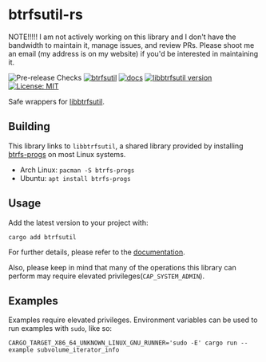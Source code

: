 # btrfsutil-rs

NOTE!!!!! I am not actively working on this library and I don't have the bandwidth to maintain it, manage issues, and review PRs. Please shoot me an email (my address is on my website) if you'd be interested in maintaining it.

![Pre-release Checks](https://github.com/cezarmathe/btrfsutil-rs/actions/workflows/check.yml/badge.svg?branch=master)
[![btrfsutil](https://img.shields.io/crates/v/btrfsutil)](https://crates.io/crates/btrfsutil)
[![docs](https://docs.rs/btrfsutil/badge.svg)](https://docs.rs/btrfsutil)
[![libbtrfsutil version](https://img.shields.io/badge/libbtrfsutil-1.2.0-7979F1)](https://github.com/kdave/btrfs-progs/blob/471b4cf7e3a46222531a895f90228ea164b1b857/libbtrfsutil/btrfsutil.h#L28-L30)
[![License: MIT](https://img.shields.io/badge/License-MIT-yellow.svg)](https://opensource.org/licenses/MIT)

Safe wrappers for [libbtrfsutil](https://github.com/kdave/btrfs-progs/tree/master/libbtrfsutil).

## Building

This library links to `libbtrfsutil`, a shared library provided by installing [btrfs-progs](https://github.com/kdave/btrfs-progs) on most Linux systems.

- Arch Linux: `pacman -S btrfs-progs`
- Ubuntu: `apt install btrfs-progs`

## Usage

Add the latest version to your project with:

```shell
cargo add btrfsutil
```

For further details, please refer to the [documentation](https://docs.rs/btrfsutil).

Also, please keep in mind that many of the operations this library can perform may require elevated
privileges(`CAP_SYSTEM_ADMIN`).

## Examples

Examples require elevated privileges. Environment variables can be used to run examples with `sudo`, like so:

```shell
CARGO_TARGET_X86_64_UNKNOWN_LINUX_GNU_RUNNER='sudo -E' cargo run --example subvolume_iterator_info
```
